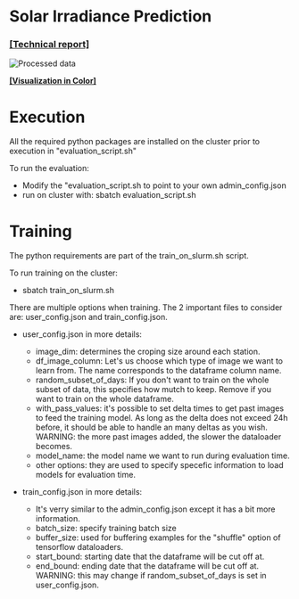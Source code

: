 # Solar Irradiance Prediction

### [[Technical report]](https://github.com/MaximeDaigle/Solar-Irradiance-Prediction/blob/master/GHI%20projections.pdf)

![Processed data](https://media.giphy.com/media/RgzqdUy09gDbZVLW2o/source.gif)

**[[Visualization in Color]](https://drive.google.com/file/d/1AO7Bj6Usk9A_CyrkIlHXUMt157EOd5v-/view)**

# Execution
All the required python packages are installed on the cluster prior to execution in "evaluation_script.sh"

To run the evaluation: 
* Modify the "evaluation_script.sh to point to your own admin_config.json
* run on cluster with: sbatch evaluation_script.sh

# Training
The python requirements are part of the train_on_slurm.sh script.

To run training on the cluster:
* sbatch train_on_slurm.sh

There are multiple options when training. The 2 important files to consider are: user_config.json and train_config.json. 
* user_config.json in more details:
  * image_dim: determines the croping size around each station.
  * df_image_column: Let's us choose which type of image we want to learn from. The name corresponds to the dataframe column name.
  * random_subset_of_days: If you don't want to train on the whole subset of data, this specifies how mutch to keep. Remove if you want to train on the whole dataframe.
  * with_pass_values: it's possible to set delta times to get past images to feed the training model. As long as the delta does not exceed 24h before, it should be able to handle an many deltas as you wish. WARNING: the more past images added, the slower the dataloader becomes.
  * model_name: the model name we want to run during evaluation time.
  * other options: they are used to specify specefic information to load models for evaluation time. 

* train_config.json in more details:
  * It's verry similar to the admin_config.json except it has a bit more information.
  * batch_size: specify training batch size
  * buffer_size: used for buffering examples for the "shuffle" option of tensorflow dataloaders. 
  * start_bound: starting date that the dataframe will be cut off at. 
  * end_bound: ending date that the dataframe will be cut off at. WARNING: this may change if random_subset_of_days is set in user_config.json.
